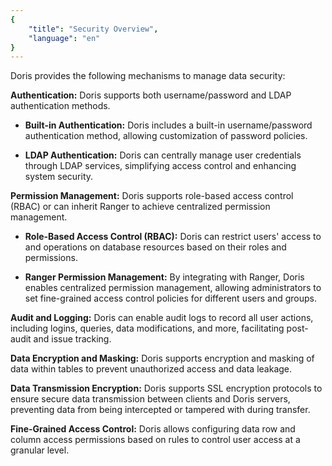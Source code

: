 ```yaml
---
{
    "title": "Security Overview",
    "language": "en"
}
---
```


<!--
Licensed to the Apache Software Foundation (ASF) under one
or more contributor license agreements.  See the NOTICE file
distributed with this work for additional information
regarding copyright ownership.  The ASF licenses this file
to you under the Apache License, Version 2.0 (the
"License"); you may not use this file except in compliance
with the License.  You may obtain a copy of the License at

  http://www.apache.org/licenses/LICENSE-2.0

Unless required by applicable law or agreed to in writing,
software distributed under the License is distributed on an
"AS IS" BASIS, WITHOUT WARRANTIES OR CONDITIONS OF ANY
KIND, either express or implied.  See the License for the
specific language governing permissions and limitations
under the License.
-->



Doris provides the following mechanisms to manage data security:

**Authentication:** Doris supports both username/password and LDAP authentication methods.

- **Built-in Authentication:** Doris includes a built-in username/password authentication method, allowing customization of password policies.

- **LDAP Authentication:** Doris can centrally manage user credentials through LDAP services, simplifying access control and enhancing system security.

**Permission Management:** Doris supports role-based access control (RBAC) or can inherit Ranger to achieve centralized permission management.

- **Role-Based Access Control (RBAC):** Doris can restrict users' access to and operations on database resources based on their roles and permissions.

- **Ranger Permission Management:** By integrating with Ranger, Doris enables centralized permission management, allowing administrators to set fine-grained access control policies for different users and groups.

**Audit and Logging:** Doris can enable audit logs to record all user actions, including logins, queries, data modifications, and more, facilitating post-audit and issue tracking.

**Data Encryption and Masking:** Doris supports encryption and masking of data within tables to prevent unauthorized access and data leakage.

**Data Transmission Encryption:** Doris supports SSL encryption protocols to ensure secure data transmission between clients and Doris servers, preventing data from being intercepted or tampered with during transfer.

**Fine-Grained Access Control:** Doris allows configuring data row and column access permissions based on rules to control user access at a granular level.

